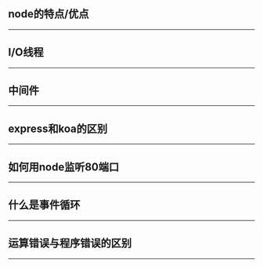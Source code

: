 ## node的特点/优点



---
## I/O线程



---
## 中间件



---
## express和koa的区别



---
## 如何用node监听80端口


---
## 什么是事件循环


---
## 运算错误与程序错误的区别


---
## 